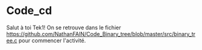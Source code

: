 # Code_cd

Salut à toi Tek1!
On se retrouve dans le fichier https://github.com/NathanFAIN/Code_Binary_tree/blob/master/src/binary_tree.c pour commencer l'activité.